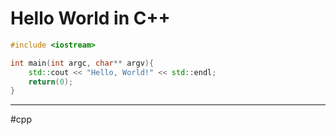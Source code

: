 # Hello World in C++

```c++
#include <iostream>

int main(int argc, char** argv){
	std::cout << "Hello, World!" << std::endl;
	return(0);
}
```

---
#cpp